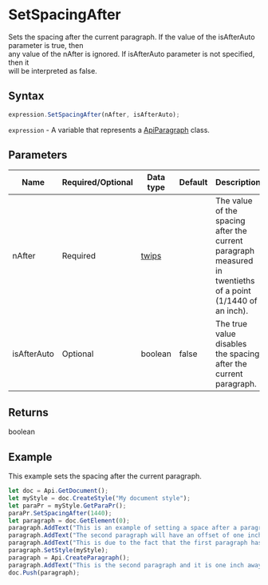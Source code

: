 # SetSpacingAfter

Sets the spacing after the current paragraph. If the value of the isAfterAuto parameter is true, then \
any value of the nAfter is ignored. If isAfterAuto parameter is not specified, then it \
will be interpreted as false.

## Syntax

```javascript
expression.SetSpacingAfter(nAfter, isAfterAuto);
```

`expression` - A variable that represents a [ApiParagraph](../ApiParagraph.md) class.

## Parameters

| **Name** | **Required/Optional** | **Data type** | **Default** | **Description** |
| ------------- | ------------- | ------------- | ------------- | ------------- |
| nAfter | Required | [twips](../../Enumeration/twips.md) |  | The value of the spacing after the current paragraph measured in twentieths of a point (1/1440 of an inch). |
| isAfterAuto | Optional | boolean | false | The true value disables the spacing after the current paragraph. |

## Returns

boolean

## Example

This example sets the spacing after the current paragraph.

```javascript editor-
let doc = Api.GetDocument();
let myStyle = doc.CreateStyle("My document style");
let paraPr = myStyle.GetParaPr();
paraPr.SetSpacingAfter(1440);
let paragraph = doc.GetElement(0);
paragraph.AddText("This is an example of setting a space after a paragraph. ");
paragraph.AddText("The second paragraph will have an offset of one inch from the top. ");
paragraph.AddText("This is due to the fact that the first paragraph has this offset enabled.");
paragraph.SetStyle(myStyle);
paragraph = Api.CreateParagraph();
paragraph.AddText("This is the second paragraph and it is one inch away from the first paragraph.");
doc.Push(paragraph);
```

